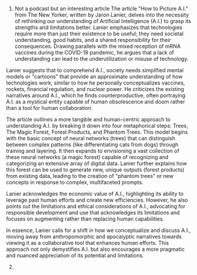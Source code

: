1. Not a podcast but an interesting article
The article "How to Picture A.I." from The New Yorker, written by Jaron Lanier, delves into the necessity of rethinking our understanding of Artificial Intelligence (A.I.) to grasp its strengths and limitations better. Lanier emphasizes that technologies require more than just their existence to be useful; they need societal understanding, good habits, and a shared responsibility for their consequences. Drawing parallels with the mixed reception of mRNA vaccines during the COVID-19 pandemic, he argues that a lack of understanding can lead to the underutilization or misuse of technology.

Lanier suggests that to comprehend A.I., society needs simplified mental models or "cartoons" that provide an approximate understanding of how technologies work, similar to how he personally conceptualizes vaccines, rockets, financial regulation, and nuclear power. He criticizes the existing narratives around A.I., which he finds counterproductive, often portraying A.I. as a mystical entity capable of human obsolescence and doom rather than a tool for human collaboration.

The article outlines a more tangible and human-centric approach to understanding A.I. by breaking it down into four metaphorical steps: Trees, The Magic Forest, Forest Products, and Phantom Trees. This model begins with the basic concept of neural networks (trees) that can distinguish between complex patterns (like differentiating cats from dogs) through training and layering. It then expands to envisioning a vast collection of these neural networks (a magic forest) capable of recognizing and categorizing an extensive array of digital data. Lanier further explains how this forest can be used to generate new, unique outputs (forest products) from existing data, leading to the creation of "phantom trees" or new concepts in response to complex, multifaceted prompts.

Lanier acknowledges the economic value of A.I., highlighting its ability to leverage past human efforts and create new efficiencies. However, he also points out the limitations and ethical considerations of A.I., advocating for responsible development and use that acknowledges its limitations and focuses on augmenting rather than replacing human capabilities.

In essence, Lanier calls for a shift in how we conceptualize and discuss A.I., moving away from anthropomorphic and apocalyptic narratives towards viewing it as a collaborative tool that enhances human efforts. This approach not only demystifies A.I. but also encourages a more pragmatic and nuanced appreciation of its potential and limitations.

2.
